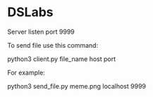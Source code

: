 # DSLabs
Server listen port 9999

To send file use this command:

python3 client.py file_name host port

For example:

python3 send_file.py meme.png localhost 9999
